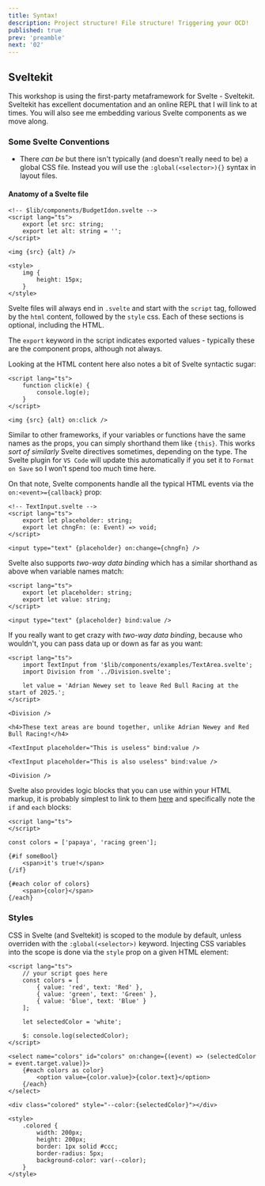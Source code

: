 ```yaml
---
title: Syntax!
description: Project structure! File structure! Triggering your OCD!
published: true
prev: 'preamble'
next: '02'
---
```


<script context="module">
    import BoundVariables from '$lib/components/examples/BoundVariables.svelte';
    import StyledDiv from '$lib/components/examples/StyledDiv.svelte';
    export { BoundVariables, StyledDiv };
</script>

## Sveltekit

This workshop is using the first-party metaframework for Svelte - Sveltekit. Sveltekit has excellent documentation and an online REPL that I will link to at times. You will also see me embedding various Svelte components as we move along.

### Some Svelte Conventions

- There _can be_ but there isn't typically (and doesn't really need to be) a global CSS file. Instead you will use the `:global(<selector>){}` syntax in layout files.

#### Anatomy of a Svelte file

```svelte
<!-- $lib/components/BudgetIdon.svelte -->
<script lang="ts">
	export let src: string;
	export let alt: string = '';
</script>

<img {src} {alt} />

<style>
	img {
		height: 15px;
	}
</style>
```

Svelte files will always end in `.svelte` and start with the `script` tag, followed by the `html` content, followed by the `style` css. Each of these sections is optional, including the HTML.

The `export` keyword in the script indicates exported values - typically these are the component props, although not always.

Looking at the HTML content here also notes a bit of Svelte syntactic sugar:

```svelte
<script lang="ts">
	function click(e) {
		console.log(e);
	}
</script>

<img {src} {alt} on:click />
```

Similar to other frameworks, if your variables or functions have the same names as the props, you can simply shorthand them like `{this}`. This works _sort of similarly_ Svelte directives sometimes, depending on the type. The Svelte plugin for `VS Code` will update this automatically if you set it to `Format on Save` so I won't spend too much time here.

On that note, Svelte components handle all the typical HTML events via the `on:<event>={callback}` prop:

```svelte
<!-- TextInput.svelte -->
<script lang="ts">
	export let placeholder: string;
	export let chngFn: (e: Event) => void;
</script>

<input type="text" {placeholder} on:change={chngFn} />
```

Svelte also supports _two-way data binding_ which has a similar shorthand as above when variable names match:

```svelte
<script lang="ts">
	export let placeholder: string;
	export let value: string;
</script>

<input type="text" {placeholder} bind:value />
```

If you really want to get crazy with _two-way data binding_, because who wouldn't, you can pass data up or down as far as you want:

```svelte
<script lang="ts">
	import TextInput from '$lib/components/examples/TextArea.svelte';
	import Division from '../Division.svelte';

	let value = 'Adrian Newey set to leave Red Bull Racing at the start of 2025.';
</script>

<Division />

<h4>These text areas are bound together, unlike Adrian Newey and Red Bull Racing!</h4>

<TextInput placeholder="This is useless" bind:value />

<TextInput placeholder="This is also useless" bind:value />

<Division />
```

<BoundVariables />

Svelte also provides logic blocks that you can use within your HTML markup, it is probably simplest to link to them [here](https://svelte.dev/docs/logic-blocks) and specifically note the `if` and `each` blocks:

```svelte
<script lang="ts">
</script>

const colors = ['papaya', 'racing green'];

{#if someBool}
    <span>it's true!</span>
{/if}

{#each color of colors}
    <span>{color}</span>
{/each}
```

### Styles

CSS in Svelte (and Sveltekit) is scoped to the module by default, unless overriden with the `:global(<selector>)` keyword. Injecting CSS variables into the scope is done via the `style` prop on a given HTML element:

```svelte
<script lang="ts">
	// your script goes here
	const colors = [
		{ value: 'red', text: 'Red' },
		{ value: 'green', text: 'Green' },
		{ value: 'blue', text: 'Blue' }
	];

	let selectedColor = 'white';

	$: console.log(selectedColor);
</script>

<select name="colors" id="colors" on:change={(event) => (selectedColor = event.target.value)}>
	{#each colors as color}
		<option value={color.value}>{color.text}</option>
	{/each}
</select>

<div class="colored" style="--color:{selectedColor}"></div>

<style>
	.colored {
		width: 200px;
		height: 200px;
		border: 1px solid #ccc;
		border-radius: 5px;
		background-color: var(--color);
	}
</style>
```

<StyledDiv />
